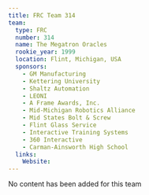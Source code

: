 ```yaml
---
title: FRC Team 314
team:
  type: FRC
  number: 314
  name: The Megatron Oracles
  rookie_year: 1999
  location: Flint, Michigan, USA
  sponsors:
    - GM Manufacturing
    - Kettering University
    - Shaltz Automation
    - LEONI
    - A Frame Awards, Inc.
    - Mid-Michigan Robotics Alliance
    - Mid States Bolt & Screw
    - Flint Glass Service
    - Interactive Training Systems
    - 360 Interactive
    - Carman-Ainsworth High School
  links:
    Website: 
---
```

No content has been added for this team